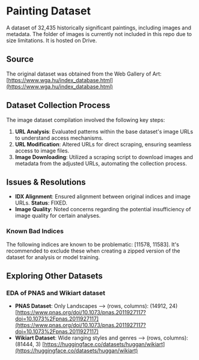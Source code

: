 # Painting Dataset
A dataset of 32,435 historically significant paintings, including images and metadata.
The folder of images is currently not included in this repo due to size limitations. It is hosted on Drive.

## Source

The original dataset was obtained from the Web Gallery of Art:
[https://www.wga.hu/index_database.html](https://www.wga.hu/index_database.html)

## Dataset Collection Process

The image dataset compilation involved the following key steps:

1. **URL Analysis**: Evaluated patterns within the base dataset's image URLs to understand access mechanisms.
2. **URL Modification**: Altered URLs for direct scraping, ensuring seamless access to image files.
3. **Image Downloading**: Utilized a scraping script to download images and metadata from the adjusted URLs, automating the collection process.

## Issues & Resolutions

- **IDX Alignment**: Ensured alignment between original indices and image URLs. **Status**: FIXED.
- **Image Quality**: Noted concerns regarding the potential insufficiency of image quality for certain analyses.

### Known Bad Indices

The following indices are known to be problematic: [11578, 11583]. It's recommended to exclude these when creating a zipped version of the dataset for analysis or model training.

## Exploring Other Datasets
### EDA of PNAS and Wikiart dataset
- **PNAS Dataset**: Only Landscapes --> (rows, columns): (14912, 24)
[https://www.pnas.org/doi/10.1073/pnas.2011927117?doi=10.1073%2Fpnas.2011927117](https://www.pnas.org/doi/10.1073/pnas.2011927117?doi=10.1073%2Fpnas.2011927117)
- **Wikiart Dataset**: Wide ranging styles and genres --> (rows, columns): (81444, 3)
[https://huggingface.co/datasets/huggan/wikiart](https://huggingface.co/datasets/huggan/wikiart)

